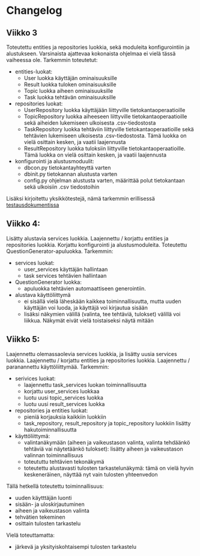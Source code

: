 # Changelog

## Viikko 3
Toteutettu entities ja repositories luokkia, sekä moduleita konfigurointiin ja alustukseen. Varsinaista ajattevaa kokonaista ohjelmaa ei vielä tässä vaiheessa ole. Tarkemmin toteutetut:
- entities-luokat:
    - User luokka käyttäjän ominaisuuksille
    - Result luokka tuloken ominaisuuksille
    - Topic luokka aiheen ominaisuuksille
    - Task luokka tehtävän ominaisuuksille
- repositories luokat:
    - UserRepository luokka käyttäjään liittyville tietokantaoperaatioille
    - TopicRepository luokka aiheeseen liittyville tietokantaoperaatioille sekä aiheiden lukemiseen ulkoisesta .csv-tiedostosta 
    - TaskRepository luokka tehtäviin liittyville tietokantaoperaatioille sekä tehtävien lukemiseen ulkoisesta .csv-tiedostosta. Tämä luokka on vielä osittain kesken, ja vaatii laajennusta
    - ResultRepository luokka tuloksiin liittyville tietokantaoperaatioille. Tämä luokka on vielä osittain kesken, ja vaatii laajennusta
- konfigurointi ja alustusmoduulit:
    - dbcon.py tietokantayhteyttä varten
    - dbinit.py tietokannan alustusta varten
    - config.py ohjelman alustusta varten, määrittää polut tietokantaan sekä ulkoisiin .csv tiedostoihin

Lisäksi kirjoitettu yksikkötestejä, nämä tarkemmin erillisessä [testausdokumentissa](https://github.com/miahro/ot-harjoitustyo/blob/master/schooltasks/dokumentaatio/testaus.md)
 

 ## Viikko 4:
 Lisätty alustavia services luokkia. Laajennettu / korjattu entities ja repositories luokkia. Korjattu konfigurointi ja alustusmoduleita. Toteutettu QuestionGenerator-apuluokka. Tarkemmin:
 - services luokat:
    - user_services käyttäjän hallintaan
    - task services tehtävien hallintaan
- QuestionGenerator luokka:
    - apuluokka tehtävien automaattiseen generointiin. 
 - alustava käyttöliittymä
    - ei sisällä vielä läheskään kaikkea toiminnallisuutta, mutta uuden käyttäjän voi luoda, ja käyttäjä voi kirjautua sisään
    - lisäksi näkymien välillä (valinta, tee tehtäviä, tulokset) välillä voi liikkua. Näkymät eivät vielä toistaiseksi näytä mitään 

## Viikko 5:
Laajennettu olemassaolevia services luokkia, ja lisätty uusia services luokkia. Laajennettu / korjattu entities ja repositories luokkia. Laajennettu / paranannettu käyttöliittymää. Tarkemmin:
- serivices luokat:
    - laajennettu task_services luokan toiminnallisuutta
    - korjattu user_services luokkaa
    - luotu uusi topic_services luokka
    - luotu uusi result_services luokka
- repositories ja entities luokat:
    - pieniä korjauksia kaikkiin luokkiin
    - task_repository, result_repository ja topic_repository luokkiin lisätty hakutoiminnallisuutta
- käyttöliittymä: 
    - valintanäkymään (aiheen ja vaikeustason valinta, valinta tehdäänkö tehtäviä vai näytetäänkö tulokset): lisätty aiheen ja vaikeustason valinnan toiminnallisuus
    - toteututtu tehtävien tekonäkymä
    - toteutettu alustavasti tulosten tarkastelunäkymä: tämä on vielä hyvin keskeneräinen, näyttää nyt vain tulosten yhteenvedon

Tällä hetkellä toteutettu toiminnallisuus:
- uuden käytttäjän luonti
- sisään- ja uloskirjautuminen
- aiheen ja vaikeustason valinta
- tehvätien tekeminen
- osittain tulosten tarkastelu

Vielä toteuttamatta:
- järkevä ja yksityiskohtaisempi tulosten tarkastelu